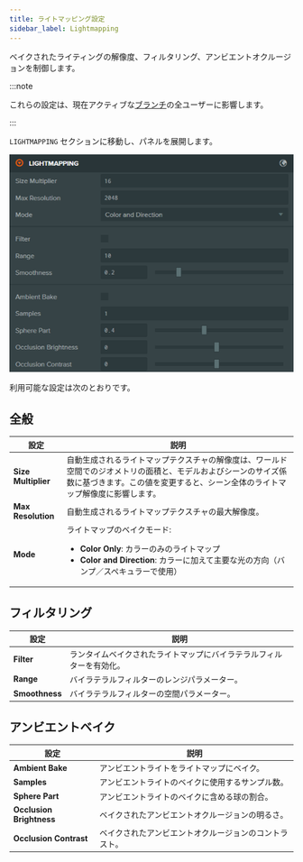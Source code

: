 ```yaml
---
title: ライトマッピング設定
sidebar_label: Lightmapping
---
```


ベイクされたライティングの解像度、フィルタリング、アンビエントオクルージョンを制御します。

:::note

これらの設定は、現在アクティブな[ブランチ](../../version-control/branches.md)の全ユーザーに影響します。

:::

`LIGHTMAPPING` セクションに移動し、パネルを展開します。

![Lightmapping Settings](/img/user-manual/editor/interface/settings/lightmapping.webp)

利用可能な設定は次のとおりです。

## 全般

| 設定 | 説明 |
| --- | --- |
| **Size Multiplier** | 自動生成されるライトマップテクスチャの解像度は、ワールド空間でのジオメトリの面積と、モデルおよびシーンのサイズ係数に基づきます。この値を変更すると、シーン全体のライトマップ解像度に影響します。 |
| **Max Resolution** | 自動生成されるライトマップテクスチャの最大解像度。 |
| **Mode** | ライトマップのベイクモード:<ul><li><strong>Color Only</strong>: カラーのみのライトマップ</li><li><strong>Color and Direction</strong>: カラーに加えて主要な光の方向（バンプ／スペキュラーで使用）</li></ul> |

## フィルタリング

| 設定 | 説明 |
| --- | --- |
| **Filter** | ランタイムベイクされたライトマップにバイラテラルフィルターを有効化。 |
| **Range** | バイラテラルフィルターのレンジパラメーター。 |
| **Smoothness** | バイラテラルフィルターの空間パラメーター。 |

## アンビエントベイク

| 設定 | 説明 |
| --- | --- |
| **Ambient Bake** | アンビエントライトをライトマップにベイク。 |
| **Samples** | アンビエントライトのベイクに使用するサンプル数。 |
| **Sphere Part** | アンビエントライトのベイクに含める球の割合。 |
| **Occlusion Brightness** | ベイクされたアンビエントオクルージョンの明るさ。 |
| **Occlusion Contrast** | ベイクされたアンビエントオクルージョンのコントラスト。 |
